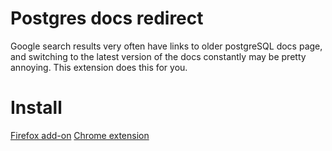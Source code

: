 # Postgres docs redirect

Google search results very often have links to older postgreSQL docs page, and switching to the latest version of the docs constantly may be pretty annoying. This extension does this for you.

# Install

[Firefox add-on](https://addons.mozilla.org/en-US/firefox/addon/postgres-docs-redirect/)
[Chrome extension](https://chrome.google.com/webstore/detail/postgres-docs-redirect/ajcfpdiobeccopppdonocgddplegokbl)
